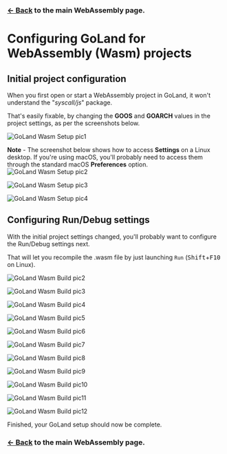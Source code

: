 ### [← Back](https://github.com/golang/go/wiki/WebAssembly) to the main WebAssembly page.

# Configuring GoLand for WebAssembly (Wasm) projects

## Initial project configuration

When you first open or start a WebAssembly project in GoLand, it won't understand the "*syscall/js*" package.

That's easily fixable, by changing the **GOOS** and **GOARCH** values in the project settings, as per the screenshots below.

![GoLand Wasm Setup pic1](https://github.com/leitzler/wasmWikiPics/raw/master/png/Golang-Wasm-Setup1.png)

**Note** - The screenshot below shows how to access **Settings** on a Linux desktop.  If you're using macOS, you'll probably need to access them through the standard macOS **Preferences** option.
![GoLand Wasm Setup pic2](https://github.com/leitzler/wasmWikiPics/raw/master/png/Golang-Wasm-Setup2.png)

![GoLand Wasm Setup pic3](https://github.com/leitzler/wasmWikiPics/raw/master/png/Golang-Wasm-Setup3.png)

![GoLand Wasm Setup pic4](https://github.com/leitzler/wasmWikiPics/raw/master/png/Golang-Wasm-Setup4.png)


## Configuring Run/Debug settings

With the initial project settings changed, you'll probably want to configure the Run/Debug settings next.

That will let you recompile the .wasm file by just launching `Run` (<kbd>Shift</kbd>+<kbd>F10</kbd> on Linux).

![GoLand Wasm Build pic2](https://github.com/leitzler/wasmWikiPics/raw/master/png/Golang-Wasm-Build2.png)

![GoLand Wasm Build pic3](https://github.com/leitzler/wasmWikiPics/raw/master/png/Golang-Wasm-Build3.png)

![GoLand Wasm Build pic4](https://github.com/leitzler/wasmWikiPics/raw/master/png/Golang-Wasm-Build4.png)

![GoLand Wasm Build pic5](https://github.com/leitzler/wasmWikiPics/raw/master/png/Golang-Wasm-Build5.png)

![GoLand Wasm Build pic6](https://github.com/leitzler/wasmWikiPics/raw/master/png/Golang-Wasm-Build6.png)

![GoLand Wasm Build pic7](https://github.com/leitzler/wasmWikiPics/raw/master/png/Golang-Wasm-Build7.png)

![GoLand Wasm Build pic8](https://github.com/leitzler/wasmWikiPics/raw/master/png/Golang-Wasm-Build8.png)

![GoLand Wasm Build pic9](https://github.com/leitzler/wasmWikiPics/raw/master/png/Golang-Wasm-Build9.png)

![GoLand Wasm Build pic10](https://github.com/leitzler/wasmWikiPics/raw/master/png/Golang-Wasm-Build10.png)

![GoLand Wasm Build pic11](https://github.com/leitzler/wasmWikiPics/raw/master/png/Golang-Wasm-Build11.png)

![GoLand Wasm Build pic12](https://github.com/leitzler/wasmWikiPics/raw/master/png/Golang-Wasm-Build12.png)

Finished, your GoLand setup should now be complete.

### [← Back](https://github.com/golang/go/wiki/WebAssembly) to the main WebAssembly page.